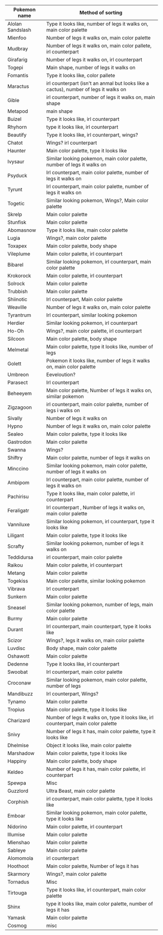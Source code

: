 Pokemon name   | Method of sorting 
------------- | -------------
Alolan Sandslash  | Type it looks like, number of legs it walks on, main color palette 
Mienfoo  | Number of legs it walks on, main color palette
Mudbray | Number of legs it walks on, main color pallete, irl counterpart 
Girafarig | Number of legs it walks on, irl counterpart
Togepi | Main shape, number of legs it walks on 
Fomantis | Type it looks like, color pallete 
Maractus | irl counterpart (isn't an anmal but looks like a cactus), number of legs it walks on
Gible | irl counterpart, number of legs it walks on, main shape 
Metapod | main shape
Buizel | Type it looks like, irl counterpart 
Rhyhorn | type it looks like, irl counterpart 
Beautify | Type it looks like, irl counterpart, wings? 
Chatot | Wings? irl counterpart
Haunter | Main color palette, type it looks like 
Ivysaur | Similar looking pokemon, main color palette, number of legs it walks on
Psyduck | Irl counterpart, main color palette, number of legs it walks on 
Tyrunt | Irl counterpart, main color palette, number of legs it walks on
Togetic | Similar looking pokemon, Wings?, Main color palette 
Skrelp | Main color palette 
Stunfisk | Main color palette 
Abomasnow | Type it looks like, main color palette 
Lugia | Wings?, main color palette 
Toxapex | Main color palette, body shape 
Vileplume | Main color palette, irl counterpart
Bibarel | Similar looking pokemon, irl counterpart, main color palette
Krokorock | Main color palette, irl counterpart 
Solrock | Main color palette 
Trubbish | Main color palette 
Shiinotic | Irl counterpart, Main color palette 
Weaville | Number of legs it walks on, main color palette 
Tyrantrum | Irl counterpart, similar looking pokemon
Herdier | Similar looking pokemon, irl counterpart 
Ho-Oh | Wings?, main color palette, irl counterpart 
Silcoon | Main color palette, body shape 
Melmetal | Main color palette, type it looks like, number of legs 
Golett | Pokemon it looks like, number of legs it walks on, main color palette 
Umbreon | Eeveloution? | Main color palette | Number of legs it walks on 
Parasect | Irl counterpart | Main color palette| Number of legs it walks on 
Beheeyem | Main color palette, Number of legs it walks on, similar pokemon 
Zigzagoon | irl counterpart, main color palette, number of legs i walks on 
Sivally | Number of legs it walks on 
Hypno | Number of legs it walks on, main color palette 
Sealeo | Main color palette, type it looks like 
Gastrodon | Main color palette 
Swanna | Wings? 
Shiftry | Main color palette, number of legs it walks on 
Minccino | Similar looking pokemon, main color palette, number of legs it walks on
Ambipom | Irl counterpart, main color palette, number of legs it walks on 
Pachirisu | Type it looks like, main color palette, irl counterpart 
Feraligatr | Irl counterpart , Number of legs it walks on, main color palette
Vanniluxe | Similar looking pokemon, irl counterpart, type it looks like 
Liligant | Main color palette, type it looks like 
Scrafty | Similar looking pokemon, number of legs it walks on 
Teddidursa | irl counterpart, main color palette 
Raikou | Main color palette, irl counterpart 
Metang | Main color palette
Togekiss | Main color palette, similar looking pokemon 
Vibrava | Irl counterpart 
Sunkern | Main color palette 
Sneasel | Similar looking pokemon, number of legs, main color palette 
Burmy | Main color palette
Durant | Irl counterpart, main counterpart, type it looks like 
Scizor | Wings?, legs it walks on, main color palette 
Luvdisc | Body shape, main color palette 
Oshawott | Main color palette 
Dedenne | Type it looks like, irl counterpart
Swoobat | Irl counterpart, main color palette 
Croconaw | Similar looking pokemon, main color palette, number of legs 
Mandibuzz | Irl counterpart, Wings?
Tynamo | Main color palette 
Tropius | Main color palette, type it looks like 
Charizard | Number of legs it walks on, type it looks like, irl counterpart, main color palette 
Snivy | Number of legs it has, main color palette, type it looks like 
Dhelmise | Object it looks like, main color palette 
Marshadow | Main color palette, type it looks like 
Happiny | Main color palette, body shape
Keldeo | Number of legs it has, main color palette, irl counterpart
Spewpa | Misc
Guzzlord | Ultra Beast, main color palette 
Corphish | irl counterpart, main color palette, type it looks like 
Emboar | Similar looking pokemon, main color palette, type it looks like 
Nidorino | Main color palette, irl counterpart 
Illumise | Main color palette 
Mienshao | Main color palette
Sableye | Main color palette 
Alomomola | irl counterpart
Hoothoot | Main color palette, Number of legs it has 
Skarmory | Wings?, main color palette
Tornadus | Misc
Tirtouga | Type it looks like, irl counterpart, main color palette
Shinx | type it looks like, main color palette, number of legs it has 
Yamask | Main color palette 
Cosmog | misc 
